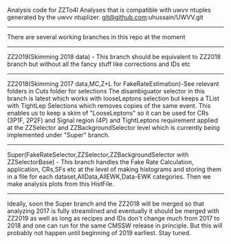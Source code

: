 Analysis code for ZZTo4l Analyses that is compatible with uwvv ntuples generated by the uwvv ntuplizer.
git@github.com:uhussain/UWVV.git
****
There are several working branches in this repo at the moment
****
ZZ2019(Skimming 2018 data) - This branch should be equivalent to ZZ2018 branch but without all the fancy stuff like corrections and IDs etc
****
ZZ2018(Skimming 2017 data,MC,Z+L for FakeRateEstimation)-See relevant folders in Cuts folder for selections
The disambiguator selector in this branch is latest which works with looseLeptons selection but keeps a TList with TightLep Selections which removes
copies of the same event. This enables us to keep a skim of "LooseLeptons" so  it can be used for CRs (3P1F, 2P2F) and Signal region (4P) and 
TightLeptons requirement applied at the ZZSelector and ZZBackgroundSelector level which is currently being implemented under "Super" branch.
****
Super(FakeRateSelector,ZZSelector,ZZBackgroundSelector with ZZSelectorBase) - This branch handles the Fake Rate Calculation, application, CRs,SFs etc
at the level of making histograms and storing them in a file for each dataset,AllData,AllEWK,Data-EWK categories. Then we make analysis plots from
this HistFile.
****
Ideally, soon the Super branch and the ZZ2018 will be merged so that analyzing 2017 is fully streamlined and eventually it should be merged with
ZZ2019 as well as long as recipes and IDs don't change much from 2017 to 2018 and one can run for the same CMSSW release in principle. But this will probably 
not happen until beginning of 2019 earliest. Stay tuned.
